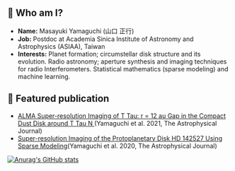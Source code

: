 ## 🔭 Who am I?
- **Name:** Masayuki Yamaguchi (山口 正行)
- **Job:** Postdoc at Academia Sinica Institute of Astronomy and Astrophysics (ASIAA), Taiwan
- **Interests:** Planet formation; circumstellar disk structure and its evolution. Radio astronomy; aperture synthesis and imaging techniques for radio Interferometers. Statistical mathematics (sparse modeling) and machine learning.

## :mag_right: Featured publication
- [ALMA Super-resolution Imaging of T Tau: r = 12 au Gap in the Compact Dust Disk around T Tau N
](https://iopscience.iop.org/article/10.3847/1538-4357/ac2bfd)(Yamaguchi et al. 2021, The Astrophysical Journal)
- [Super-resolution Imaging of the Protoplanetary Disk HD 142527 Using Sparse Modeling](https://iopscience.iop.org/article/10.3847/1538-4357/ab899f)(Yamaguchi et al. 2020, The Astrophysical Journal)

[![Anurag's GitHub stats](https://github-readme-stats.vercel.app/api?username=Y-Masayuki&theme=prussian&show_icons=true)](https://github.com/anuraghazra/github-readme-stats)


